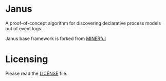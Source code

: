 Janus
=========================
A proof-of-concept algorithm for discovering declarative process models out of event logs.

Janus base framework is forked from [MINERful](https://github.com/cdc08x/MINERful) 

Licensing
=========================
Please read the [LICENSE](https://github.com/Oneiroe/MINERful/blob/master/LICENSE) file.

